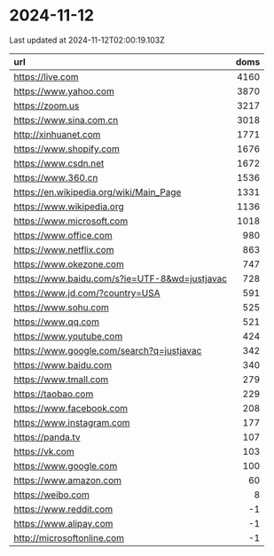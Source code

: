# 2024-11-12

<!-- BEGIN -->
Last updated at 2024-11-12T02:00:19.103Z

url | doms
:- | -:
https://live.com | 4160
https://www.yahoo.com | 3870
https://zoom.us | 3217
https://www.sina.com.cn | 3018
http://xinhuanet.com | 1771
https://www.shopify.com | 1676
https://www.csdn.net | 1672
https://www.360.cn | 1536
https://en.wikipedia.org/wiki/Main_Page | 1331
https://www.wikipedia.org | 1136
https://www.microsoft.com | 1018
https://www.office.com | 980
https://www.netflix.com | 863
https://www.okezone.com | 747
https://www.baidu.com/s?ie=UTF-8&wd=justjavac | 728
https://www.jd.com/?country=USA | 591
https://www.sohu.com | 525
https://www.qq.com | 521
https://www.youtube.com | 424
https://www.google.com/search?q=justjavac | 342
https://www.baidu.com | 340
https://www.tmall.com | 279
https://taobao.com | 229
https://www.facebook.com | 208
https://www.instagram.com | 177
https://panda.tv | 107
https://vk.com | 103
https://www.google.com | 100
https://www.amazon.com | 60
https://weibo.com | 8
https://www.reddit.com | -1
https://www.alipay.com | -1
http://microsoftonline.com | -1
<!-- END -->
